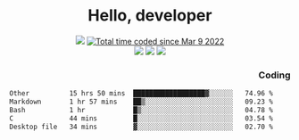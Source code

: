 # <div align='center' >Hello, developer</div>

<div align='center'>
  <a ><img src="https://img.shields.io/badge/dynamic/json?url=https%3A%2F%2Fapi.swo.moe%2Fstats%2Fgithub%2FFree-Aaron-Li&query=count&color=181717&label=GitHub&labelColor=282c34&logo=github&suffix=+follows&cacheSeconds=3600"></a>
  <a href="https://wakatime.com/@fe40087f-8eae-48dc-9950-ad0633db1591"><img src="https://wakatime.com/badge/user/fe40087f-8eae-48dc-9950-ad0633db1591.svg" alt="Total time coded since Mar 9 2022" /></a>
</div>
<div align='center'>
  <a><img src="https://img.shields.io/badge/Rookie-blue?style=plastic&logo=c&logoColor=blue&labelColor=F5B7DB"></a>
  <a><img src="https://img.shields.io/badge/Rookie-blue?style=plastic&logo=c%2B%2B&logoColor=blue&labelColor=F5B7DB"></a> 
  <a><img src="https://img.shields.io/badge/Rookie-blue?style=plastic&logo=python&logoColor=blue&labelColor=F5B7DB"></a> 
</div>

<div align='right'>
  <h3>Coding</h3>
</div>

<!--START_SECTION:waka-->

```txt
Other          15 hrs 50 mins  ██████████████████▓░░░░░░   74.96 %
Markdown       1 hr 57 mins    ██▒░░░░░░░░░░░░░░░░░░░░░░   09.23 %
Bash           1 hr            █▒░░░░░░░░░░░░░░░░░░░░░░░   04.78 %
C              44 mins         █░░░░░░░░░░░░░░░░░░░░░░░░   03.54 %
Desktop file   34 mins         ▓░░░░░░░░░░░░░░░░░░░░░░░░   02.70 %
```

<!--END_SECTION:waka-->




